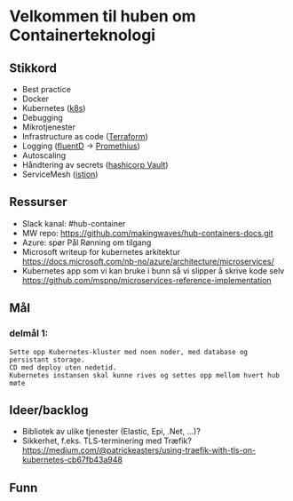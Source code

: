 
# Velkommen til huben om Containerteknologi

## Stikkord
- Best practice
- Docker
- Kubernetes ([k8s](https://kubernetes.io/))
- Debugging
- Mikrotjenester
- Infrastructure as code ([Terraform](https://www.terraform.io/))
- Logging ([fluentD](https://www.fluentd.org/) -> [Promethius](https://prometheus.io/))
- Autoscaling
- Håndtering av secrets ([hashicorp Vault](https://www.vaultproject.io/))
- ServiceMesh ([istion](https://istio.io/))

## Ressurser
- Slack kanal: #hub-container
- MW repo: https://github.com/makingwaves/hub-containers-docs.git
- Azure: spør Pål Rønning om tilgang
- Microsoft writeup for kubernetes arkitektur https://docs.microsoft.com/nb-no/azure/architecture/microservices/
- Kubernetes app som vi kan bruke i bunn så vi slipper å skrive kode selv https://github.com/mspnp/microservices-reference-implementation


## Mål
### delmål 1:
    Sette opp Kubernetes-kluster med noen noder, med database og persistant storage.
    CD med deploy uten nedetid.
    Kubernetes instansen skal kunne rives og settes opp mellom hvert hub møte
    
## Ideer/backlog
- Bibliotek av ulike tjenester (Elastic, Epi, .Net, ...)?
- Sikkerhet, f.eks. TLS-terminering med Træfik? https://medium.com/@patrickeasters/using-traefik-with-tls-on-kubernetes-cb67fb43a948

## Funn
